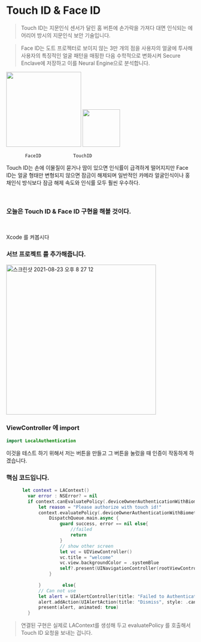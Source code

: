 # Touch ID & Face ID

> Touch ID는 지문인식 센서가 달린 홈 버튼에 손가락을 가져다 대면 인식되는 에어리어 방시의 지문인식 보안 기술입니다.

> Face ID는 도트 프로젝터로 보이지 않는 3만 개의 점을 사용자의 얼굴에 투사해 사용자의 특징적인 얼굴 패턴을 매핑한 다음 수학적으로 변화시켜 Secure Enclave에 저장하고 이를 Neural Engine으로 분석합니다.

<img width = 200 src = "https://upload.wikimedia.org/wikipedia/commons/a/a0/%D7%94%D7%9C%D7%95%D7%92%D7%95_%D7%A9%D7%9C_%D7%9E%D7%A2%D7%A8%D7%9B%D7%AA_%D7%94%D6%BEFace_ID.jpg">
<img width = 100 src = "https://w.namu.la/s/7e3d9cc9a43cdfcc674ac7428bbdfcca65d9b6041292afd06ba7bf614d1747163a1caca8c6df0ee95e6c338dc403b9a2238ce5a11add7fc390b2a2bf6c527c26467bbce69e2498a569bb08482d569f498a2558be567bd43a64b47184e77055ff">

           FaceID            TouchID

Touch ID는 손에 이물질이 묻거나 땀이 있으면 인식률이 급격하게 떨어지지만 Face ID는 얼굴 형태만 변형되지 않으면 잠금이 해제되며 일반적인 카메라 얼굴인식이나 홍채인식 방식보다 잠금 해제 속도와 인식률 모두 훨씬 우수하다. 

<br>

### 오늘은 **Touch ID & Face ID** 구현을 해볼 것이다.

<br>

Xcode 를 켜봅시다


### 서브 프로젝트 를 추가해줍니다.
<img width="400" alt="스크린샷 2021-08-23 오후 8 27 12" src="https://user-images.githubusercontent.com/68891494/130440502-1071132c-2cef-48ea-a18d-83b90829d13b.png">

### ViewController 에 import 

```swift
import LocalAuthentication
```

이것을 테스트 하기 위해서 저는 버튼을 만들고 그 버튼을 눌렀을 때 인증이 작동하게 하겠습니다.


### 핵심 코드입니다.
```swift
      let context = LAContext()
        var error : NSError? = nil
        if context.canEvaluatePolicy(.deviceOwnerAuthenticationWithBiometrics, error: &error){
            let reason = "Please authorize with touch id!"
            context.evaluatePolicy(.deviceOwnerAuthenticationWithBiometrics, localizedReason: reason) { [weak self]success, error in
                DispatchQueue.main.async {
                    guard success, error == nil else{
                        //failed
                        return
                    }
                    // show other screen
                    let vc = UIViewController()
                    vc.title = "welcome"
                    vc.view.backgroundColor = .systemBlue
                    self?.present(UINavigationController(rootViewController: vc), animated: true, completion: nil)
                }
                
            }        else{
            // Can not use
            let alert = UIAlertController(title: "Failed to Authenticate", message: "Please try again.", preferredStyle: .alert)
            alert.addAction(UIAlertAction(title: "Dismiss", style: .cancel, handler: nil))
            present(alert, animated: true)
        }
```

>연결된 구현은 실제로 LAContext를 생성해 두고 evaluatePolicy 를 호출해서 Touch ID 요청을 보내는 겁니다.

